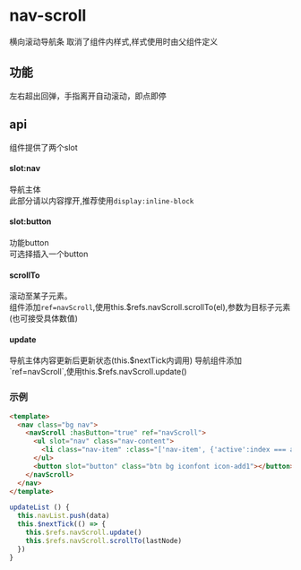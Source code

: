 # nav-scroll
横向滚动导航条
取消了组件内样式,样式使用时由父组件定义
## 功能
左右超出回弹，手指离开自动滚动，即点即停

## api
组件提供了两个slot

#### slot:nav
导航主体  
此部分请以内容撑开,推荐使用`display:inline-block`
#### slot:button
功能button  
可选择插入一个button
#### scrollTo
滚动至某子元素。  
组件添加`ref=navScroll`,使用this.$refs.navScroll.scrollTo(el),参数为目标子元素(也可接受具体数值)
#### update
导航主体内容更新后更新状态(this.$nextTick内调用)
导航组件添加`ref=navScroll`,使用this.$refs.navScroll.update()

### 示例
```html
<template>
  <nav class="bg nav">
    <navScroll :hasButton="true" ref="navScroll">
      <ul slot="nav" class="nav-content">
        <li class="nav-item" :class="['nav-item', {'active':index === activeIndex}]" v-for="(item, index) of navList" v-text="item.value" @click="clickHandler(index)"></li>
      </ul>
      <button slot="button" class="btn bg iconfont icon-add1"></button>
    </navScroll>
  </nav>
</template>
```
```js
updateList () {
  this.navList.push(data)
  this.$nextTick(() => {
    this.$refs.navScroll.update()
    this.$refs.navScroll.scrollTo(lastNode)
  })
}
```